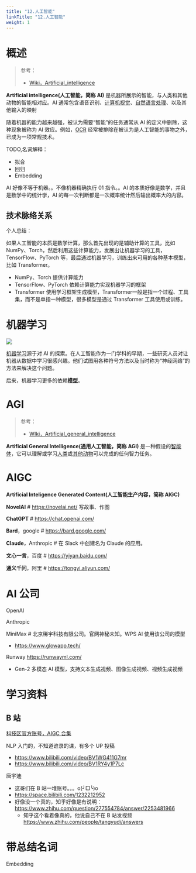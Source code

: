 ```yaml
---
title: "12.人工智能"
linkTitle: "12.人工智能"
weight: 1
---
```


# 概述

> 参考：
> 
> - [Wiki，Artificial_intelligence](https://en.wikipedia.org/wiki/Artificial_intelligence)

**Artificial intelligence(人工智能，简称 AI)** 是机器所展示的智能，与人类和其他动物的智能相对应。AI 通常包含语音识别、[计算机视觉](/docs/12.人工智能/计算机视觉/计算机视觉.md)、[自然语言处理](/docs/12.人工智能/自然语言处理/自然语言处理.md)、以及其他输入的映射

随着机器的能力越来越强，被认为需要“智能”的任务通常从 AI 的定义中删除，这种现象被称为 AI 效应。例如，[OCR](/docs/12.人工智能/计算机视觉/OCR.md) 经常被排除在被认为是人工智能的事物之外，已成为一项常规技术。

TODO,名词解释：

- 拟合
- 回归
- Embedding

AI 好像不等于机器。。不像机器精确执行 01 指令。。AI 的本质好像是数学，并且是数学中的统计学，AI 的每一次判断都是一次概率统计然后输出概率大的内容。

## 技术脉络关系

个人总结：

如果人工智能的本质是数学计算，那么首先出现的是辅助计算的工具，比如 NumPy、Torch，然后利用这些计算能力，发展出让机器学习的工具，TensorFlow、PyTorch 等，最后通过机器学习，训练出来可用的各种基本模型，比如 Transformer。

- NumPy、Torch 提供计算能力
- TensorFlow、PyTorch 依赖计算能力实现机器学习的框架
- Transformer 使用学习框架生成模型，Transformer一般是指一个过程、工具集，而不是单指一种模型，很多模型是通过 Transformer 工具使用或训练。

# 机器学习

![](https://upload.wikimedia.org/wikipedia/commons/1/1b/AI_hierarchy.svg)

[机器学习](/docs/12.人工智能/机器学习/机器学习.md)源于对 AI 的探索。在人工智能作为一门学科的早期，一些研究人员对让机器从数据中学习很感兴趣。他们试图用各种符号方法以及当时称为“神经网络”的方法来解决这个问题。

后来，机器学习更多的依赖[**模型**](/docs/12.人工智能/机器学习/模型.md)。

# AGI

> 参考：
> 
> - [WIki，Artificial_general_intelligence](https://en.wikipedia.org/wiki/Artificial_general_intelligence)

**Artificial General Intelligence(通用人工智能，简称 AGI)** 是一种假设的[智能体](https://en.wikipedia.org/wiki/Intelligent_agent "智能代理")，它可以理解或学习[人类](https://en.wikipedia.org/wiki/Human_intelligence "人类智慧")或[其他动物](https://en.wikipedia.org/wiki/Animal_cognition "动物认知")可以完成的任何智力任务。

# AIGC

**Artificial Inteligence Generated Content(人工智能生产内容，简称 AIGC)**

**NovelAI** # https://novelai.net/ 写故事、作图

**ChatGPT** # https://chat.openai.com/

**Bard**，google # https://bard.google.com/

**Claude**，Anthropic # 在 Slack 中创建名为 Claude 的应用。

**文心一言**，百度 # https://yiyan.baidu.com/

**通义千问**，阿里 # https://tongyi.aliyun.com/

# AI 公司

OpenAI

Anthropic

MiniMax # 北京稀宇科技有限公司。官网神秘未知。WPS AI 使用该公司的模型

- https://www.glowapp.tech/

Runway https://runwayml.com/
 
- Gen-2 多模态 AI 模型，支持文本生成视频、图像生成视频、视频生成视频

# 学习资料

## B 站

[科技区官方账号，AIGC 合集](https://www.bilibili.com/list/group/210003/421004)

NLP 入门的，不知道谁录的课，有多个 UP 投稿

- https://www.bilibili.com/video/BV1WG411G7mr
- https://www.bilibili.com/video/BV1RY4y1P7Lc

唐宇迪

- 这哥们在 B 站一堆账号。。。o(╯□╰)o
- https://space.bilibili.com/1232212952
- 好像没一个真的，知乎好像是有说明： https://www.zhihu.com/question/277554784/answer/2253481966
  - 知乎这个看着像真的，他说自己不在 B 站发视频 https://www.zhihu.com/people/tangyudi/answers

# 带总结名词

Embedding

